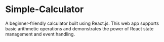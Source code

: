 # Simple-Calculator
A beginner-friendly calculator built using React.js. This web app supports basic arithmetic operations and demonstrates the power of React state management and event handling.
